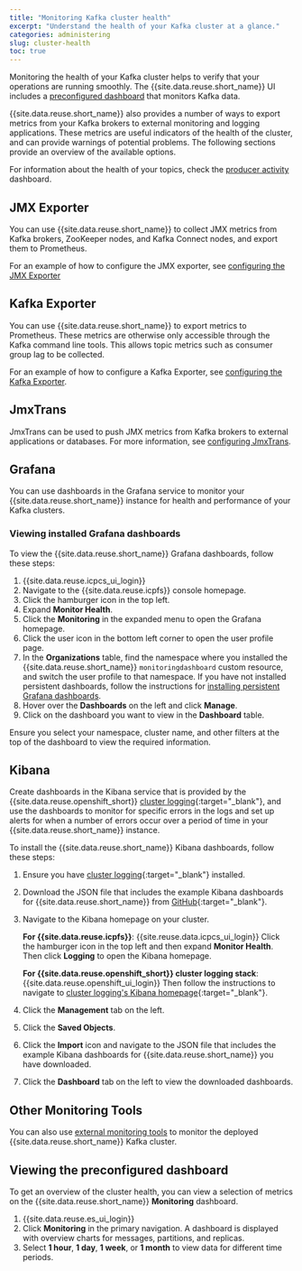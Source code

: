 ```yaml
---
title: "Monitoring Kafka cluster health"
excerpt: "Understand the health of your Kafka cluster at a glance."
categories: administering
slug: cluster-health
toc: true
---
```


Monitoring the health of your Kafka cluster helps to verify that your operations are running smoothly. The {{site.data.reuse.short_name}} UI includes a [preconfigured dashboard](#viewing-the-preconfigured-dashboard) that monitors Kafka data.

{{site.data.reuse.short_name}} also provides a number of ways to export metrics from your Kafka brokers to external monitoring and logging applications. These metrics are useful indicators of the health of the cluster, and can provide warnings of potential problems. The following sections provide an overview of the available options.

For information about the health of your topics, check the [producer activity](../topic-health/) dashboard.

## JMX Exporter

You can use {{site.data.reuse.short_name}} to collect JMX metrics from Kafka brokers, ZooKeeper nodes, and Kafka Connect nodes, and export them to Prometheus.

For an example of how to configure the JMX exporter, see [configuring the JMX Exporter](../../installing/configuring#configuring-the-jmx-exporter)

## Kafka Exporter

You can use {{site.data.reuse.short_name}} to export metrics to Prometheus. These metrics are otherwise only accessible through the Kafka command line tools. This allows topic metrics such as consumer group lag to be collected.

For an example of how to configure a Kafka Exporter, see [configuring the Kafka Exporter](../../installing/configuring#configuring-the-kafka-exporter).

## JmxTrans

JmxTrans can be used to push JMX metrics from Kafka brokers to external applications or databases. For more information, see [configuring JmxTrans](../../security/secure-jmx-connections#configuring-a-jmxtrans-deployment).

## Grafana

You can use dashboards in the Grafana service to monitor your {{site.data.reuse.short_name}} instance for health and performance of your Kafka clusters.

### Viewing installed Grafana dashboards

To view the {{site.data.reuse.short_name}} Grafana dashboards, follow these steps:

1. {{site.data.reuse.icpcs_ui_login}}
2. Navigate to the {{site.data.reuse.icpfs}} console homepage.
3. Click the hamburger icon in the top left.
4. Expand **Monitor Health**.
5. Click the **Monitoring** in the expanded menu to open the Grafana homepage.
6. Click the user icon in the bottom left corner to open the user profile page.
7. In the **Organizations** table, find the namespace where you installed the {{site.data.reuse.short_name}} `monitoringdashboard` custom resource, and switch the user profile to that namespace. If you have not installed persistent dashboards, follow the instructions for [installing persistent Grafana dashboards](#installing-persistent-grafana-dashboards).
8. Hover over the **Dashboards** on the left and click **Manage**.
9. Click on the dashboard you want to view in the **Dashboard** table.

Ensure you select your namespace, cluster name, and other filters at the top of the dashboard to view the required information.

## Kibana

Create dashboards in the Kibana service that is provided by the {{site.data.reuse.openshift_short}} [cluster logging](https://docs.openshift.com/container-platform/4.6/logging/cluster-logging.html){:target="_blank"}, and use the dashboards to monitor for specific errors in the logs and set up alerts for when a number of errors occur over a period of time in your {{site.data.reuse.short_name}} instance.

To install the {{site.data.reuse.short_name}} Kibana dashboards, follow these steps:

1. Ensure you have [cluster logging](https://docs.openshift.com/container-platform/4.6/logging/cluster-logging-deploying.html){:target="_blank"} installed.
2. Download the JSON file that includes the example Kibana dashboards for {{site.data.reuse.short_name}} from [GitHub](https://github.com/ibm-messaging/event-streams-operator-resources/tree/master/kibana-dashboards){:target="_blank"}.

2. Navigate to the Kibana homepage on your cluster.

   **For {{site.data.reuse.icpfs}}**: {{site.reuse.data.icpcs_ui_login}} Click the hamburger icon in the top left and then expand **Monitor Health**. Then click **Logging** to open the Kibana homepage.

   **For {{site.data.reuse.openshift_short}} cluster logging stack**: {{site.data.reuse.openshift_ui_login}} Then follow the instructions to navigate to [cluster logging's Kibana homepage](https://docs.openshift.com/container-platform/4.6/logging/cluster-logging-kibana-interface.html){:target="_blank"}.
3. Click the **Management** tab on the left.
4. Click the **Saved Objects**.
5. Click the **Import** icon and navigate to the JSON file that includes the example Kibana dashboards for {{site.data.reuse.short_name}} you have downloaded.
6. Click the **Dashboard** tab on the left to view the downloaded dashboards.

## Other Monitoring Tools

You can also use [external monitoring tools](../external-monitoring/) to monitor the deployed {{site.data.reuse.short_name}} Kafka cluster.

## Viewing the preconfigured dashboard

To get an overview of the cluster health, you can view a selection of metrics on the {{site.data.reuse.short_name}} **Monitoring** dashboard.

1. {{site.data.reuse.es_ui_login}}
2. Click **Monitoring** in the primary navigation. A dashboard is displayed with overview charts for messages, partitions, and replicas.
3. Select **1 hour**, **1 day**, **1 week**, or **1 month** to view data for different time periods.
